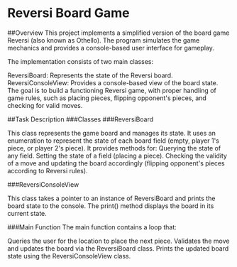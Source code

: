 # Reversi Board Game

##Overview
This project implements a simplified version of the board game Reversi (also known as Othello). The program simulates the game mechanics and provides a console-based user interface for gameplay.

The implementation consists of two main classes:

ReversiBoard: Represents the state of the Reversi board.
ReversiConsoleView: Provides a console-based view of the board state.
The goal is to build a functioning Reversi game, with proper handling of game rules, such as placing pieces, flipping opponent's pieces, and checking for valid moves.

##Task Description
###Classes
###ReversiBoard

This class represents the game board and manages its state.
It uses an enumeration to represent the state of each board field (empty, player 1's piece, or player 2's piece).
It provides methods for:
Querying the state of any field.
Setting the state of a field (placing a piece).
Checking the validity of a move and updating the board accordingly (flipping opponent's pieces according to Reversi rules).

###ReversiConsoleView

This class takes a pointer to an instance of ReversiBoard and prints the board state to the console.
The print() method displays the board in its current state.

###Main Function
The main function contains a loop that:

Queries the user for the location to place the next piece.
Validates the move and updates the board via the ReversiBoard class.
Prints the updated board state using the ReversiConsoleView class.